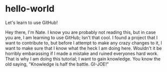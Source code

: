 # hello-world
Let's learn to use GitHub!

Hey there, I'm Nate. I know you are probably not reading this, but in case you are, I am learning to use GitHub; Isn't that cool. I found a project that I want to contribute to, but before I attempt to make any crazy changes to it, I want to make sure that I know what the heck I am doing here. Wouldn't it be horribly embarassing if I made a mistake and ruined everyones hard work. That is why I am doing this tutorial; I want to gain knowledge. You know the old saying, "Knowledge is half the battle. GI-JOE!"
